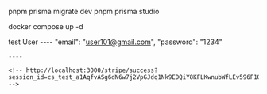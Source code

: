 pnpm prisma migrate dev
pnpm prisma studio

docker compose up -d

test User ----
    "email": "user101@gmail.com",
    "password": "1234"

    ----

    <!-- http://localhost:3000/stripe/success?session_id=cs_test_a1AqfvASg6dN6w7j2VpGJdq1Nk9EDQiY8KFLKwnubWfLEv596F1QOT3sGf -->